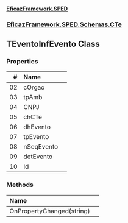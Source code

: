 #### [EficazFramework.SPED](EficazFrameworkSPED.md 'EficazFramework SPED')
### [EficazFramework.SPED.Schemas.CTe](EficazFramework.SPED.Schemas.CTe.md 'EficazFramework.SPED.Schemas.CTe')

## TEventoInfEvento Class
### Properties

| # | Name | |
| ---: | :--- | :--- |
| 02 | cOrgao |  |
| 03 | tpAmb |  |
| 04 | CNPJ |  |
| 05 | chCTe |  |
| 06 | dhEvento |  |
| 07 | tpEvento |  |
| 08 | nSeqEvento |  |
| 09 | detEvento |  |
| 10 | Id |  |
### Methods

| Name | |
| :--- | :--- |
| OnPropertyChanged(string) |  |
